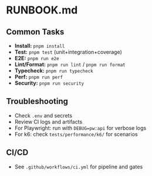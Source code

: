 # RUNBOOK.md

## Common Tasks
- **Install:** `pnpm install`
- **Test:** `pnpm test` (unit+integration+coverage)
- **E2E:** `pnpm run e2e`
- **Lint/Format:** `pnpm run lint` / `pnpm run format`
- **Typecheck:** `pnpm run typecheck`
- **Perf:** `pnpm run perf`
- **Security:** `pnpm run security`

## Troubleshooting
- Check `.env` and secrets
- Review CI logs and artifacts
- For Playwright: run with `DEBUG=pw:api` for verbose logs
- For k6: check `tests/performance/k6/` for scenarios

## CI/CD
- See `.github/workflows/ci.yml` for pipeline and gates
